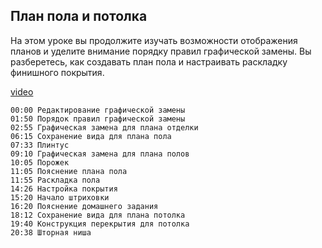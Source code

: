## План пола и потолка

На этом уроке вы продолжите изучать возможности отображения планов и уделите внимание порядку правил графической замены. Вы разберетесь, как создавать план пола и настраивать раскладку финишного покрытия.

[video](https://player.softculture.cc/embed/online/IAB/IAB_19.31.08_L2-4_Floor_and_Ceiling_Plan)

``` chapters
00:00 Редактирование графической замены
01:50 Порядок правил графической замены
02:55 Графическая замена для плана отделки
06:15 Сохранение вида для плана пола
07:33 Плинтус
09:10 Графическая замена для плана полов
10:05 Порожек
11:05 Пояснение плана пола
11:55 Раскладка пола
14:26 Настройка покрытия
15:20 Начало штриховки
16:20 Пояснение домашнего задания
18:12 Сохранение вида для плана потолка
19:40 Конструкция перекрытия для потолка
20:38 Шторная ниша
```

